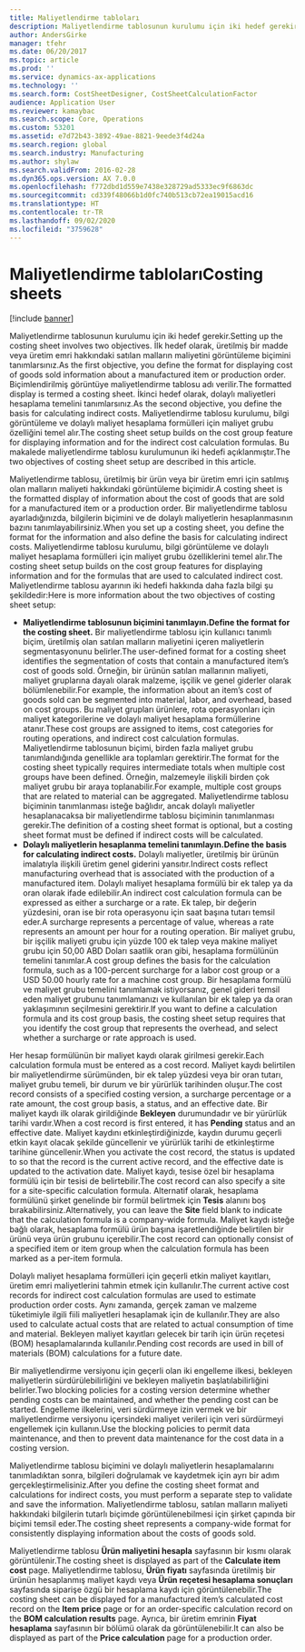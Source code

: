 ```yaml
---
title: Maliyetlendirme tabloları
description: Maliyetlendirme tablosunun kurulumu için iki hedef gerekir. İlk hedef olarak, üretilmiş bir madde veya üretim emri hakkındaki satılan malların maliyetini görüntüleme biçimini tanımlarsınız. Biçimlendirilmiş görüntüye maliyetlendirme tablosu adı verilir. İkinci hedef olarak, dolaylı maliyetleri hesaplama temelini tanımlarsınız. Maliyetlendirme tablosu kurulumu, bilgi görüntüleme ve dolaylı maliyet hesaplama formülleri için maliyet grubu özelliğini temel alır. Bu makalede maliyetlendirme tablosu kurulumunun iki hedefi açıklanmıştır.
author: AndersGirke
manager: tfehr
ms.date: 06/20/2017
ms.topic: article
ms.prod: ''
ms.service: dynamics-ax-applications
ms.technology: ''
ms.search.form: CostSheetDesigner, CostSheetCalculationFactor
audience: Application User
ms.reviewer: kamaybac
ms.search.scope: Core, Operations
ms.custom: 53201
ms.assetid: e7d72b43-3892-49ae-8821-9eede3f4d24a
ms.search.region: global
ms.search.industry: Manufacturing
ms.author: shylaw
ms.search.validFrom: 2016-02-28
ms.dyn365.ops.version: AX 7.0.0
ms.openlocfilehash: f772dbd1d559e7438e328729ad5333ec9f6863dc
ms.sourcegitcommit: cd339f48066b1d0fc740b513cb72ea19015acd16
ms.translationtype: HT
ms.contentlocale: tr-TR
ms.lasthandoff: 09/02/2020
ms.locfileid: "3759628"
---
```

# <a name="costing-sheets"></a><span data-ttu-id="a0380-108">Maliyetlendirme tabloları</span><span class="sxs-lookup"><span data-stu-id="a0380-108">Costing sheets</span></span>

[!include [banner](../includes/banner.md)]

<span data-ttu-id="a0380-109">Maliyetlendirme tablosunun kurulumu için iki hedef gerekir.</span><span class="sxs-lookup"><span data-stu-id="a0380-109">Setting up the costing sheet involves two objectives.</span></span> <span data-ttu-id="a0380-110">İlk hedef olarak, üretilmiş bir madde veya üretim emri hakkındaki satılan malların maliyetini görüntüleme biçimini tanımlarsınız.</span><span class="sxs-lookup"><span data-stu-id="a0380-110">As the first objective, you define the format for displaying cost of goods sold information about a manufactured item or production order.</span></span> <span data-ttu-id="a0380-111">Biçimlendirilmiş görüntüye maliyetlendirme tablosu adı verilir.</span><span class="sxs-lookup"><span data-stu-id="a0380-111">The formatted display is termed a costing sheet.</span></span> <span data-ttu-id="a0380-112">İkinci hedef olarak, dolaylı maliyetleri hesaplama temelini tanımlarsınız.</span><span class="sxs-lookup"><span data-stu-id="a0380-112">As the second objective, you define the basis for calculating indirect costs.</span></span> <span data-ttu-id="a0380-113">Maliyetlendirme tablosu kurulumu, bilgi görüntüleme ve dolaylı maliyet hesaplama formülleri için maliyet grubu özelliğini temel alır.</span><span class="sxs-lookup"><span data-stu-id="a0380-113">The costing sheet setup builds on the cost group feature for displaying information and for the indirect cost calculation formulas.</span></span> <span data-ttu-id="a0380-114">Bu makalede maliyetlendirme tablosu kurulumunun iki hedefi açıklanmıştır.</span><span class="sxs-lookup"><span data-stu-id="a0380-114">The two objectives of costing sheet setup are described in this article.</span></span> 

<span data-ttu-id="a0380-115">Maliyetlendirme tablosu, üretilmiş bir ürün veya bir üretim emri için satılmış olan malların maliyeti hakkındaki görüntüleme biçimidir.</span><span class="sxs-lookup"><span data-stu-id="a0380-115">A costing sheet is the formatted display of information about the cost of goods that are sold for a manufactured item or a production order.</span></span> <span data-ttu-id="a0380-116">Bir maliyetlendirme tablosu ayarladığınızda, bilgilerin biçimini ve de dolaylı maliyetlerin hesaplanmasının bazını tanımlayabilirsiniz.</span><span class="sxs-lookup"><span data-stu-id="a0380-116">When you set up a costing sheet, you define the format for the information and also define the basis for calculating indirect costs.</span></span> <span data-ttu-id="a0380-117">Maliyetlendirme tablosu kurulumu, bilgi görüntüleme ve dolaylı maliyet hesaplama formülleri için maliyet grubu özelliklerini temel alır.</span><span class="sxs-lookup"><span data-stu-id="a0380-117">The costing sheet setup builds on the cost group features for displaying information and for the formulas that are used to calculated indirect cost.</span></span> <span data-ttu-id="a0380-118">Maliyetlendirme tablosu ayarının iki hedefi hakkında daha fazla bilgi şu şekildedir:</span><span class="sxs-lookup"><span data-stu-id="a0380-118">Here is more information about the two objectives of costing sheet setup:</span></span>
-   <span data-ttu-id="a0380-119">**Maliyetlendirme tablosunun biçimini tanımlayın.**</span><span class="sxs-lookup"><span data-stu-id="a0380-119">**Define the format for the costing sheet.**</span></span> <span data-ttu-id="a0380-120">Bir maliyetlendirme tablosu için kullanıcı tanımlı biçim, üretilmiş olan satılan malların maliyetini içeren maliyetlerin segmentasyonunu belirler.</span><span class="sxs-lookup"><span data-stu-id="a0380-120">The user-defined format for a costing sheet identifies the segmentation of costs that contain a manufactured item’s cost of goods sold.</span></span> <span data-ttu-id="a0380-121">Örneğin, bir ürünün satılan mallarının maliyeti, maliyet gruplarına dayalı olarak malzeme, işçilik ve genel giderler olarak bölümlenebilir.</span><span class="sxs-lookup"><span data-stu-id="a0380-121">For example, the information about an item’s cost of goods sold can be segmented into material, labor, and overhead, based on cost groups.</span></span> <span data-ttu-id="a0380-122">Bu maliyet grupları ürünlere, rota operasyonları için maliyet kategorilerine ve dolaylı maliyet hesaplama formüllerine atanır.</span><span class="sxs-lookup"><span data-stu-id="a0380-122">These cost groups are assigned to items, cost categories for routing operations, and indirect cost calculation formulas.</span></span> <span data-ttu-id="a0380-123">Maliyetlendirme tablosunun biçimi, birden fazla maliyet grubu tanımlandığında genellikle ara toplamları gerektirir.</span><span class="sxs-lookup"><span data-stu-id="a0380-123">The format for the costing sheet typically requires intermediate totals when multiple cost groups have been defined.</span></span> <span data-ttu-id="a0380-124">Örneğin, malzemeyle ilişkili birden çok maliyet grubu bir araya toplanabilir.</span><span class="sxs-lookup"><span data-stu-id="a0380-124">For example, multiple cost groups that are related to material can be aggregated.</span></span> <span data-ttu-id="a0380-125">Maliyetlendirme tablosu biçiminin tanımlanması isteğe bağlıdır, ancak dolaylı maliyetler hesaplanacaksa bir maliyetlendirme tablosu biçiminin tanımlanması gerekir.</span><span class="sxs-lookup"><span data-stu-id="a0380-125">The definition of a costing sheet format is optional, but a costing sheet format must be defined if indirect costs will be calculated.</span></span>
-   <span data-ttu-id="a0380-126">**Dolaylı maliyetlerin hesaplanma temelini tanımlayın.**</span><span class="sxs-lookup"><span data-stu-id="a0380-126">**Define the basis for calculating indirect costs.**</span></span> <span data-ttu-id="a0380-127">Dolaylı maliyetler, üretilmiş bir ürünün imalatıyla ilişkili üretim genel giderini yansıtır.</span><span class="sxs-lookup"><span data-stu-id="a0380-127">Indirect costs reflect manufacturing overhead that is associated with the production of a manufactured item.</span></span> <span data-ttu-id="a0380-128">Dolaylı maliyet hesaplama formülü bir ek talep ya da oran olarak ifade edilebilir.</span><span class="sxs-lookup"><span data-stu-id="a0380-128">An indirect cost calculation formula can be expressed as either a surcharge or a rate.</span></span> <span data-ttu-id="a0380-129">Ek talep, bir değerin yüzdesini, oran ise bir rota operasyonu için saat başına tutarı temsil eder.</span><span class="sxs-lookup"><span data-stu-id="a0380-129">A surcharge represents a percentage of value, whereas a rate represents an amount per hour for a routing operation.</span></span> <span data-ttu-id="a0380-130">Bir maliyet grubu, bir işçilik maliyeti grubu için yüzde 100 ek talep veya makine maliyet grubu için 50,00 ABD Doları saatlik oran gibi, hesaplama formülünün temelini tanımlar.</span><span class="sxs-lookup"><span data-stu-id="a0380-130">A cost group defines the basis for the calculation formula, such as a 100-percent surcharge for a labor cost group or a USD 50.00 hourly rate for a machine cost group.</span></span> <span data-ttu-id="a0380-131">Bir hesaplama formülü ve maliyet grubu temelini tanımlamak istiyorsanız, genel gideri temsil eden maliyet grubunu tanımlamanızı ve kullanılan bir ek talep ya da oran yaklaşımının seçilmesini gerektirir.</span><span class="sxs-lookup"><span data-stu-id="a0380-131">If you want to define a calculation formula and its cost group basis, the costing sheet setup requires that you identify the cost group that represents the overhead, and select whether a surcharge or rate approach is used.</span></span>

<span data-ttu-id="a0380-132">Her hesap formülünün bir maliyet kaydı olarak girilmesi gerekir.</span><span class="sxs-lookup"><span data-stu-id="a0380-132">Each calculation formula must be entered as a cost record.</span></span> <span data-ttu-id="a0380-133">Maliyet kaydı belirtilen bir maliyetlendirme sürümünden, bir ek talep yüzdesi veya bir oran tutarı, maliyet grubu temeli, bir durum ve bir yürürlük tarihinden oluşur.</span><span class="sxs-lookup"><span data-stu-id="a0380-133">The cost record consists of a specified costing version, a surcharge percentage or a rate amount, the cost group basis, a status, and an effective date.</span></span> <span data-ttu-id="a0380-134">Bir maliyet kaydı ilk olarak girildiğinde **Bekleyen** durumundadır ve bir yürürlük tarihi vardır.</span><span class="sxs-lookup"><span data-stu-id="a0380-134">When a cost record is first entered, it has **Pending** status and an effective date.</span></span> <span data-ttu-id="a0380-135">Maliyet kaydını etkinleştirdiğinizde, kaydın durumu geçerli etkin kayıt olacak şekilde güncellenir ve yürürlük tarihi de etkinleştirme tarihine güncellenir.</span><span class="sxs-lookup"><span data-stu-id="a0380-135">When you activate the cost record, the status is updated to so that the record is the current active record, and the effective date is updated to the activation date.</span></span> <span data-ttu-id="a0380-136">Maliyet kaydı, tesise özel bir hesaplama formülü için bir tesisi de belirtebilir.</span><span class="sxs-lookup"><span data-stu-id="a0380-136">The cost record can also specify a site for a site-specific calculation formula.</span></span> <span data-ttu-id="a0380-137">Alternatif olarak, hesaplama formülünü şirket genelinde bir formül belirtmek için **Tesis** alanını boş bırakabilirsiniz.</span><span class="sxs-lookup"><span data-stu-id="a0380-137">Alternatively, you can leave the **Site** field blank to indicate that the calculation formula is a company-wide formula.</span></span> <span data-ttu-id="a0380-138">Maliyet kaydı isteğe bağlı olarak, hesaplama formülü ürün başına işaretlendiğinde belirtilen bir ürünü veya ürün grubunu içerebilir.</span><span class="sxs-lookup"><span data-stu-id="a0380-138">The cost record can optionally consist of a specified item or item group when the calculation formula has been marked as a per-item formula.</span></span> 

<span data-ttu-id="a0380-139">Dolaylı maliyet hesaplama formülleri için geçerli etkin maliyet kayıtları, üretim emri maliyetlerini tahmin etmek için kullanılır.</span><span class="sxs-lookup"><span data-stu-id="a0380-139">The current active cost records for indirect cost calculation formulas are used to estimate production order costs.</span></span> <span data-ttu-id="a0380-140">Aynı zamanda, gerçek zaman ve malzeme tüketimiyle ilgili fiili maliyetleri hesaplamak için de kullanılır.</span><span class="sxs-lookup"><span data-stu-id="a0380-140">They are also used to calculate actual costs that are related to actual consumption of time and material.</span></span> <span data-ttu-id="a0380-141">Bekleyen maliyet kayıtları gelecek bir tarih için ürün reçetesi (BOM) hesaplamalarında kullanılır.</span><span class="sxs-lookup"><span data-stu-id="a0380-141">Pending cost records are used in bill of materials (BOM) calculations for a future date.</span></span> 

<span data-ttu-id="a0380-142">Bir maliyetlendirme versiyonu için geçerli olan iki engelleme ilkesi, bekleyen maliyetlerin sürdürülebilirliğini ve bekleyen maliyetin başlatılabilirliğini belirler.</span><span class="sxs-lookup"><span data-stu-id="a0380-142">Two blocking policies for a costing version determine whether pending costs can be maintained, and whether the pending cost can be started.</span></span> <span data-ttu-id="a0380-143">Engelleme ilkelerini, veri sürdürmeye izin vermek ve bir maliyetlendirme versiyonu içersindeki maliyet verileri için veri sürdürmeyi engellemek için kullanın.</span><span class="sxs-lookup"><span data-stu-id="a0380-143">Use the blocking policies to permit data maintenance, and then to prevent data maintenance for the cost data in a costing version.</span></span> 

<span data-ttu-id="a0380-144">Maliyetlendirme tablosu biçimini ve dolaylı maliyetlerin hesaplamalarını tanımladıktan sonra, bilgileri doğrulamak ve kaydetmek için ayrı bir adım gerçekleştirmelisiniz.</span><span class="sxs-lookup"><span data-stu-id="a0380-144">After you define the costing sheet format and calculations for indirect costs, you must perform a separate step to validate and save the information.</span></span> <span data-ttu-id="a0380-145">Maliyetlendirme tablosu, satılan malların maliyeti hakkındaki bilgilerin tutarlı biçimde görüntülenebilmesi için şirket çapında bir biçimi temsil eder.</span><span class="sxs-lookup"><span data-stu-id="a0380-145">The costing sheet represents a company-wide format for consistently displaying information about the costs of goods sold.</span></span> 

<span data-ttu-id="a0380-146">Maliyetlendirme tablosu **Ürün maliyetini hesapla** sayfasının bir kısmı olarak görüntülenir.</span><span class="sxs-lookup"><span data-stu-id="a0380-146">The costing sheet is displayed as part of the **Calculate item cost** page.</span></span> <span data-ttu-id="a0380-147">Maliyetlendirme tablosu, **Ürün fiyatı** sayfasında üretilmiş bir ürünün hesaplanmış maliyet kaydı veya **Ürün reçetesi hesaplama sonuçları** sayfasında siparişe özgü bir hesaplama kaydı için görüntülenebilir.</span><span class="sxs-lookup"><span data-stu-id="a0380-147">The costing sheet can be displayed for a manufactured item’s calculated cost record on the **Item price** page or for an order-specific calculation record on the **BOM calculation results** page.</span></span> <span data-ttu-id="a0380-148">Ayrıca, bir üretim emrinin **Fiyat hesaplama** sayfasının bir bölümü olarak da görüntülenebilir.</span><span class="sxs-lookup"><span data-stu-id="a0380-148">It can also be displayed as part of the **Price calculation** page for a production order.</span></span>





